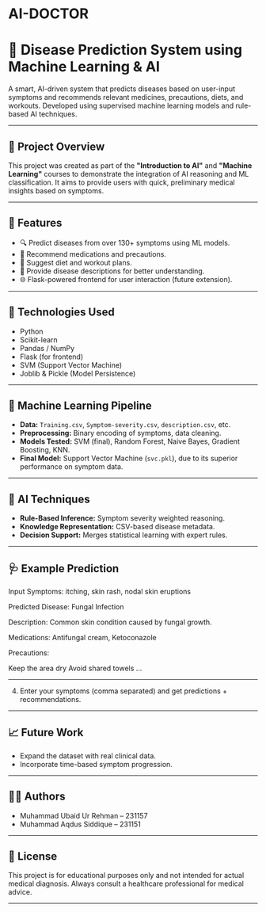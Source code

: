 # AI-DOCTOR

# 🧠 Disease Prediction System using Machine Learning & AI

A smart, AI-driven system that predicts diseases based on user-input symptoms and recommends relevant medicines, precautions, diets, and workouts. Developed using supervised machine learning models and rule-based AI techniques.

---

## 🔬 Project Overview

This project was created as part of the **"Introduction to AI"** and **"Machine Learning"** courses to demonstrate the integration of AI reasoning and ML classification. It aims to provide users with quick, preliminary medical insights based on symptoms.

---

## 📂 Features

- 🔍 Predict diseases from over 130+ symptoms using ML models.
- 💊 Recommend medications and precautions.
- 🥗 Suggest diet and workout plans.
- 📄 Provide disease descriptions for better understanding.
- 🌐 Flask-powered frontend for user interaction (future extension).

---

## 🧰 Technologies Used

- Python
- Scikit-learn
- Pandas / NumPy
- Flask (for frontend)
- SVM (Support Vector Machine)
- Joblib & Pickle (Model Persistence)

---

## 🧠 Machine Learning Pipeline

- **Data:** `Training.csv`, `Symptom-severity.csv`, `description.csv`, etc.
- **Preprocessing:** Binary encoding of symptoms, data cleaning.
- **Models Tested:** SVM (final), Random Forest, Naive Bayes, Gradient Boosting, KNN.
- **Final Model:** Support Vector Machine (`svc.pkl`), due to its superior performance on symptom data.

---

## 🤖 AI Techniques

- **Rule-Based Inference:** Symptom severity weighted reasoning.
- **Knowledge Representation:** CSV-based disease metadata.
- **Decision Support:** Merges statistical learning with expert rules.

---

## 🩺 Example Prediction

Input Symptoms: itching, skin rash, nodal skin eruptions

Predicted Disease: Fungal Infection

Description: Common skin condition caused by fungal growth.

Medications: Antifungal cream, Ketoconazole

Precautions:

Keep the area dry
Avoid shared towels
...
_________________________________________


4. Enter your symptoms (comma separated) and get predictions + recommendations.

---

## 📈 Future Work

- Expand the dataset with real clinical data.
- Incorporate time-based symptom progression.

---

## 👨‍💻 Authors

- Muhammad Ubaid Ur Rehman – 231157  
- Muhammad Aqdus Siddique – 231151  

---

## 📜 License

This project is for educational purposes only and not intended for actual medical diagnosis. Always consult a healthcare professional for medical advice.

---


